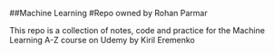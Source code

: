 ##Machine Learning
#Repo owned by Rohan Parmar

This repo is a collection of notes, code and practice
for the Machine Learning A-Z course on Udemy by Kiril Eremenko